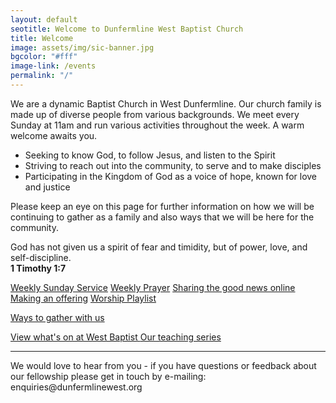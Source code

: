 ```yaml
---
layout: default
seotitle: Welcome to Dunfermline West Baptist Church
title: Welcome
image: assets/img/sic-banner.jpg
bgcolor: "#fff"
image-link: /events
permalink: "/"
---
```

<div class="col-lg-12">
We are a dynamic Baptist Church in West Dunfermline. Our church family is made up of diverse people from various backgrounds. We meet every Sunday at 11am and run various activities throughout the week. A warm welcome awaits you.
    
    
* Seeking to know God, to follow Jesus, and listen to the Spirit
* Striving to reach out into the community, to serve and to make disciples
* Participating in the Kingdom of God as a voice of hope, known for love and justice


Please keep an eye on this page for further information on how we will be continuing to gather as a family and also ways that we will be here for the community.


<p class='verse'>
God has not given us a spirit of fear and timidity, but of power, love, and self-discipline.<br /> 
<strong>1 Timothy 1:7</strong>
</p>

<p class='center'>
<a href='/online/#weeklyservice' title='Weekly Sunday Service' class='onlineicon live'>Weekly Sunday Service</a>
<a href='/online/#weeklyprayer' title='Weekly Prayer' class='onlineicon prayer'>Weekly Prayer</a>
<a href='/online/#sharing' title='Sharing the good news online' class='onlineicon sharing'>Sharing the good news online</a>
<a href='/online/#offering' title='Making an offering'  class='onlineicon giving'>Making an offering</a>
<a href='/online/#playlist' title='Worship Playlist'  class='onlineicon worship'>Worship Playlist</a>
</p>
<p class='center'>
<a href='/online/' class="btn btn-xl btn-primary mt-4 call2action">Ways to gather with us</a>
</p>
<div class="text-center mt-4">
<a class="btn btn-xl btn-primary mt-4" href='{{ site.url }}/events'>
View what's on at West Baptist
</a>
<a class="btn btn-xl btn-primary mt-4" href='{{ site.url }}/Choose-your-king'>
Our teaching series
</a>
</div>
<hr class="star-light-black" id='contact'>
<span class='text-center'>We would love to hear from you - if you have questions or feedback about our fellowship please get in touch by e-mailing: <a mailto='enquiries@dunfermlinewest.org'>enquiries@dunfermlinewest.org</a></span>
</div>
